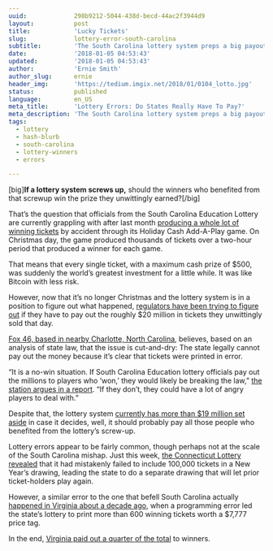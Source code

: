 ```yaml
---
uuid:             298b9212-5044-438d-becd-44ac2f3944d9
layout:           post
title:            'Lucky Tickets'
slug:             lottery-error-south-carolina
subtitle:         'The South Carolina lottery system preps a big payout, thanks to a really annoying computer error. But is the state actually liable for the ticket flub?'
date:             '2018-01-05 04:53:43'
updated:          '2018-01-05 04:53:43'
author:           'Ernie Smith'
author_slug:      ernie
header_img:       'https://tedium.imgix.net/2018/01/0104_lotto.jpg'
status:           published
language:         en_US
meta_title:       'Lottery Errors: Do States Really Have To Pay?'
meta_description: 'The South Carolina lottery system preps a big payout, thanks to a really annoying computer error. But is the state actually liable for the ticket flub?'
tags:
  - lottery
  - hash-blurb
  - south-carolina
  - lottery-winners
  - errors

---
```


[big]**If a lottery system screws up,** should the winners who benefited from that screwup win the prize they unwittingly earned?[/big]

That’s the question that officials from the South Carolina Education Lottery are currently grappling with after last month [producing a whole lot of winning tickets](http://www.cnn.com/2017/12/29/us/south-carolina-lottery-error/index.html) by accident through its Holiday Cash Add-A-Play game. On Christmas day, the game produced thousands of tickets over a two-hour period that produced a winner for each game.

That means that every single ticket, with a maximum cash prize of $500, was suddenly the world’s greatest investment for a little while. It was like Bitcoin with less risk.

However, now that it’s no longer Christmas and the lottery system is in a position to figure out what happened, [regulators have been trying to figure out](http://amzn.to/2CViHxR) if they have to pay out the roughly $20 million in tickets they unwittingly sold that day.

[Fox 46, based in nearby Charlotte, North Carolina](http://www.fox46charlotte.com/news/local-news/bungled-sc-lottery-game-likely-illegal-potential-20m-payout-to-winners), believes, based on an analysis of state law, that the issue is cut-and-dry: The state legally cannot pay out the money because it’s clear that tickets were printed in error.

“It is a no-win situation. If South Carolina Education lottery officials pay out the millions to players who ‘won,’ they would likely be breaking the law,” [the station argues in a report](http://www.fox46charlotte.com/news/local-news/bungled-sc-lottery-game-likely-illegal-potential-20m-payout-to-winners). “If they don’t, they could have a lot of angry players to deal with.”

Despite that, the lottery system [currently has more than $19 million set aside](http://wspa.com/2018/01/02/sc-education-lottery-commission-wants-to-investigate-lotto-glitch-before-paying-out/) in case it decides, well, it should probably pay all those people who benefited from the lottery’s screw-up.

Lottery errors appear to be fairly common, though perhaps not at the scale of the South Carolina mishap. Just this week, [the Connecticut Lottery revealed](http://fox61.com/2018/01/02/error-prompts-connecticut-lottery-to-redraw-new-years-game/) that it had mistakenly failed to include 100,000 tickets in a New Year’s drawing, leading the state to do a separate drawing that will let prior ticket-holders play again.

However, a similar error to the one that befell South Carolina actually [happened in Virginia about a decade ago](http://www.washingtonpost.com/wp-dyn/content/article/2008/10/20/AR2008102001367.html), when a programming error led the state’s lottery to print more than 600 winning tickets worth a $7,777 price tag.

In the end, [Virginia paid out a quarter of the total](https://www.lotterypost.com/news/183827) to winners.
